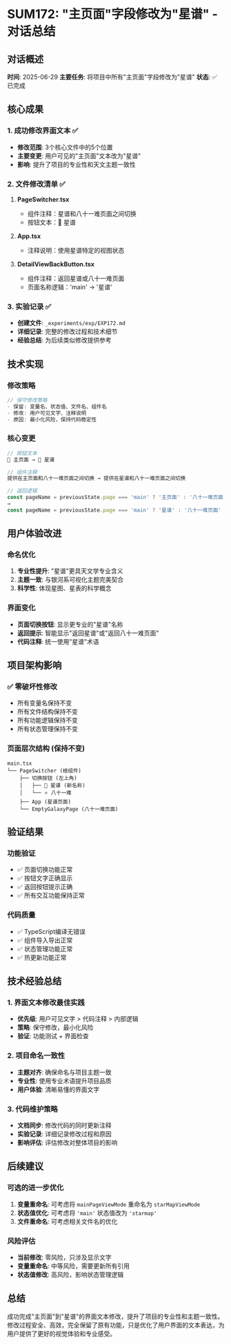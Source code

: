 # SUM172: "主页面"字段修改为"星谱" - 对话总结

## 对话概述
**时间**: 2025-06-29
**主要任务**: 将项目中所有"主页面"字段修改为"星谱"
**状态**: ✅ 已完成

## 核心成果

### 1. 成功修改界面文本 ✅
- **修改范围**: 3个核心文件中的5个位置
- **主要变更**: 用户可见的"主页面"文本改为"星谱"
- **影响**: 提升了项目的专业性和天文主题一致性

### 2. 文件修改清单 ✅
1. **PageSwitcher.tsx**
   - 组件注释：星谱和八十一难页面之间切换
   - 按钮文本：🌌 星谱

2. **App.tsx**
   - 注释说明：使用星谱特定的视图状态

3. **DetailViewBackButton.tsx**
   - 组件注释：返回星谱或八十一难页面
   - 页面名称逻辑：'main' → '星谱'

### 3. 实验记录 ✅
- **创建文件**: `_experiments/exp/EXP172.md`
- **详细记录**: 完整的修改过程和技术细节
- **经验总结**: 为后续类似修改提供参考

## 技术实现

### 修改策略
```typescript
// 保守修改策略
- 保留: 变量名、状态值、文件名、组件名
- 修改: 用户可见文字、注释说明
- 原因: 最小化风险，保持代码稳定性
```

### 核心变更
```typescript
// 按钮文本
🌌 主页面 → 🌌 星谱

// 组件注释
提供在主页面和八十一难页面之间切换 → 提供在星谱和八十一难页面之间切换

// 返回逻辑
const pageName = previousState.page === 'main' ? '主页面' : '八十一难页面'
→
const pageName = previousState.page === 'main' ? '星谱' : '八十一难页面'
```

## 用户体验改进

### 命名优化
1. **专业性提升**: "星谱"更具天文学专业含义
2. **主题一致**: 与银河系可视化主题完美契合
3. **科学性**: 体现星图、星表的科学概念

### 界面变化
- **页面切换按钮**: 显示更专业的"星谱"名称
- **返回提示**: 智能显示"返回星谱"或"返回八十一难页面"
- **代码注释**: 统一使用"星谱"术语

## 项目架构影响

### ✅ 零破坏性修改
- 所有变量名保持不变
- 所有文件结构保持不变
- 所有功能逻辑保持不变
- 所有状态管理保持不变

### 页面层次结构 (保持不变)
```
main.tsx
└── PageSwitcher (根组件)
    ├── 切换按钮 (左上角)
    │   ├── 🌌 星谱 (新名称)
    │   └── ⭐ 八十一难
    ├── App (星谱页面)
    └── EmptyGalaxyPage (八十一难页面)
```

## 验证结果

### 功能验证
- ✅ 页面切换功能正常
- ✅ 按钮文字正确显示
- ✅ 返回按钮提示正确
- ✅ 所有交互功能保持正常

### 代码质量
- ✅ TypeScript编译无错误
- ✅ 组件导入导出正常
- ✅ 状态管理功能正常
- ✅ 热更新功能正常

## 技术经验总结

### 1. 界面文本修改最佳实践
- **优先级**: 用户可见文字 > 代码注释 > 内部逻辑
- **策略**: 保守修改，最小化风险
- **验证**: 功能测试 + 界面检查

### 2. 项目命名一致性
- **主题对齐**: 确保命名与项目主题一致
- **专业性**: 使用专业术语提升项目品质
- **用户体验**: 清晰易懂的界面文字

### 3. 代码维护策略
- **文档同步**: 修改代码的同时更新注释
- **实验记录**: 详细记录修改过程和原因
- **影响评估**: 评估修改对整体项目的影响

## 后续建议

### 可选的进一步优化
1. **变量重命名**: 可考虑将 `mainPageViewMode` 重命名为 `starMapViewMode`
2. **状态值优化**: 可考虑将 `'main'` 状态值改为 `'starmap'`
3. **文件重命名**: 可考虑相关文件名的优化

### 风险评估
- **当前修改**: 零风险，只涉及显示文字
- **变量重命名**: 中等风险，需要更新所有引用
- **状态值修改**: 高风险，影响状态管理逻辑

## 总结
成功完成"主页面"到"星谱"的界面文本修改，提升了项目的专业性和主题一致性。修改过程安全、高效，完全保留了原有功能，只是优化了用户界面的文本表达，为用户提供了更好的视觉体验和专业感受。
